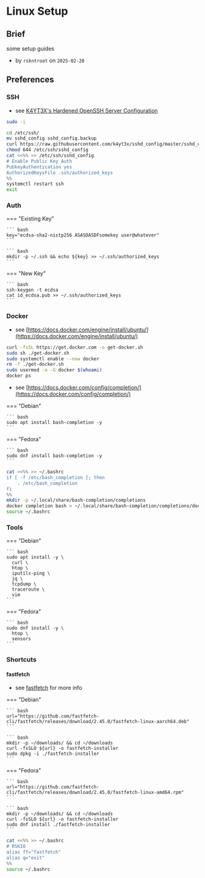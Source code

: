 # Linux Setup

## Brief

some setup guides

- by `rskntroot` on `2025-02-20`

## Preferences

### SSH

- see [K4YT3X's Hardened OpenSSH Server Configuration](https://github.com/k4yt3x/sshd_config)

``` bash
sudo -i
```

``` bash
cd /etc/ssh/
mv sshd_config sshd_config.backup
curl https://raw.githubusercontent.com/k4yt3x/sshd_config/master/sshd_config -o ./sshd_config
chmod 644 /etc/ssh/sshd_config
cat <<%% >> /etc/ssh/sshd_config
# Enable Public Key Auth
PubkeyAuthentication yes
AuthorizedKeysFile .ssh/authorized_keys
%%
systemctl restart ssh
exit
```

### Auth

=== "Existing Key"

    ``` bash
    key="ecdsa-sha2-nistp256 ASASDASDFsomekey user@whatever"
    ```

    ``` bash
    mkdir -p ~/.ssh && echo ${key} >> ~/.ssh/authorized_keys
    ```

=== "New Key"

    ``` bash
    ssh-keygen -t ecdsa
    cat id_ecdsa.pub >> ~/.ssh/authorized_keys
    ```

### Docker

- see [https://docs.docker.com/engine/install/ubuntu/](https://docs.docker.com/engine/install/ubuntu/)

``` bash
curl -fsSL https://get.docker.com -o get-docker.sh
sudo sh ./get-docker.sh
sudo systemctl enable --now docker
rm -f ./get-docker.sh
sudo usermod -a -G docker $(whoami)
docker ps
```

- see [https://docs.docker.com/config/completion/](https://docs.docker.com/config/completion/)

=== "Debian"

    ``` bash
    sudo apt install bash-completion -y
    ```

=== "Fedora"

    ``` bash
    sudo dnf install bash-completion -y
    ```

``` bash
cat <<%% >> ~/.bashrc
if [ -f /etc/bash_completion ]; then
    . /etc/bash_completion
fi
%%
mkdir -p ~/.local/share/bash-completion/completions
docker completion bash > ~/.local/share/bash-completion/completions/docker
source ~/.bashrc
```

### Tools

=== "Debian"

    ``` bash
    sudo apt install -y \
      curl \
      htop \
      iputils-ping \
      jq \
      tcpdump \
      traceroute \
      vim
    ```

=== "Fedora"

    ``` bash
    sudo dnf install -y \
      htop \
      sensors
    ```

### Shortcuts

#### fastfetch

- see [fastfetch](https://github.com/fastfetch-cli/fastfetch) for more info

=== "Debian"

    ``` bash
    url="https://github.com/fastfetch-cli/fastfetch/releases/download/2.45.0/fastfetch-linux-aarch64.deb"
    ```

    ``` bash
    mkdir -p ~/downloads/ && cd ~/downloads
    curl -fsSLO ${url} -o fastfetch-installer
    sudo dpkg -i ./fastfetch-installer
    ```

=== "Fedora"

    ``` bash
    url="https://github.com/fastfetch-cli/fastfetch/releases/download/2.45.0/fastfetch-linux-amd64.rpm"
    ```

    ``` bash
    mkdir -p ~/downloads/ && cd ~/downloads
    curl -fsSLO ${url} -o fastfetch-installer
    sudo dnf install ./fastfetch-installer
    ```

``` bash
cat <<%% >> ~/.bashrc
# RSKIO
alias ff="fastfetch"
alias q="exit"
%%
source ~/.bashrc
```
